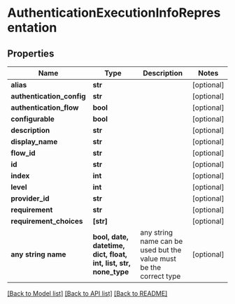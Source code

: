 # AuthenticationExecutionInfoRepresentation


## Properties
Name | Type | Description | Notes
------------ | ------------- | ------------- | -------------
**alias** | **str** |  | [optional] 
**authentication_config** | **str** |  | [optional] 
**authentication_flow** | **bool** |  | [optional] 
**configurable** | **bool** |  | [optional] 
**description** | **str** |  | [optional] 
**display_name** | **str** |  | [optional] 
**flow_id** | **str** |  | [optional] 
**id** | **str** |  | [optional] 
**index** | **int** |  | [optional] 
**level** | **int** |  | [optional] 
**provider_id** | **str** |  | [optional] 
**requirement** | **str** |  | [optional] 
**requirement_choices** | **[str]** |  | [optional] 
**any string name** | **bool, date, datetime, dict, float, int, list, str, none_type** | any string name can be used but the value must be the correct type | [optional]

[[Back to Model list]](../README.md#documentation-for-models) [[Back to API list]](../README.md#documentation-for-api-endpoints) [[Back to README]](../README.md)


